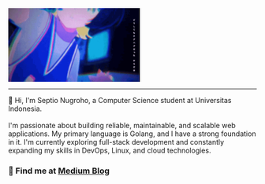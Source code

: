 
<img align="center" height="150" src="neko-reset.gif"  />

---

👋 Hi, I'm Septio Nugroho, a Computer Science student at Universitas Indonesia.
<br>
<br>
I'm passionate about building reliable, maintainable, and scalable web applications. My primary language is Golang, and I have a strong foundation in it. I'm currently exploring full-stack development and constantly expanding my skills in DevOps, Linux, and cloud technologies.

### 📝 Find me at [Medium Blog](https://septio.medium.com/)
